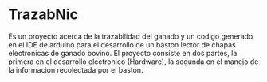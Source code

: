 # TrazabNic
Es un proyecto acerca de la trazabilidad del ganado y un codigo generado en el IDE de arduino para el desarrollo de un baston lector de chapas electronicas de ganado bovino. El proyecto consiste en dos partes, la primera en el desarrollo electronico (Hardware), la segunda en el manejo de la informacion recolectada por el bastón. 
